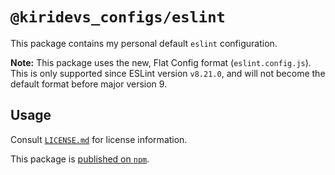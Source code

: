 # `@kiridevs_configs/eslint`

This package contains my personal default `eslint` configuration.

**Note:** This package uses the new, Flat Config format (`eslint.config.js`).
This is only supported since ESLint version `v8.21.0`, and will not become the
default format before major version 9.

## Usage

Consult [`LICENSE.md`](./LICENSE.md) for license information.

This package is [published on `npm`](https://npmjs.com/package/@kiridevs_configs/eslint).
